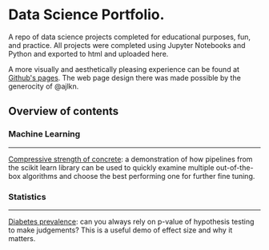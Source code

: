 # Data Science Portfolio.

A repo of data science projects completed for educational purposes, fun, and practice. All projects were completed using Jupyter Notebooks and Python and exported to html and uploaded here. 

A more visually and aesthetically pleasing experience can be found at [Github's pages](https://codeja3.github.io). The web page design there was made possible by the generocity of @ajlkn. 

## Overview of contents  

### Machine Learning

----

[Compressive strength of concrete](https://codeja3.github.io/concrete_data.html): a demonstration of how pipelines from the scikit learn library can be used to quickly examine multiple out-of-the-box algorithms and choose the best performing one for further fine tuning.  

### Statistics 

----

[Diabetes prevalence](https://codeja3.github.io/diabetes_prevalence_NCD.html): can you always rely on p-value of hypothesis testing to make judgements? This is a useful demo of effect size and why it matters. 
